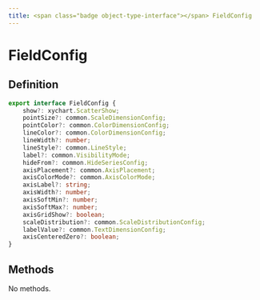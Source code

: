 ```yaml
---
title: <span class="badge object-type-interface"></span> FieldConfig
---
```

# <span class="badge object-type-interface"></span> FieldConfig

## Definition

```typescript
export interface FieldConfig {
	show?: xychart.ScatterShow;
	pointSize?: common.ScaleDimensionConfig;
	pointColor?: common.ColorDimensionConfig;
	lineColor?: common.ColorDimensionConfig;
	lineWidth?: number;
	lineStyle?: common.LineStyle;
	label?: common.VisibilityMode;
	hideFrom?: common.HideSeriesConfig;
	axisPlacement?: common.AxisPlacement;
	axisColorMode?: common.AxisColorMode;
	axisLabel?: string;
	axisWidth?: number;
	axisSoftMin?: number;
	axisSoftMax?: number;
	axisGridShow?: boolean;
	scaleDistribution?: common.ScaleDistributionConfig;
	labelValue?: common.TextDimensionConfig;
	axisCenteredZero?: boolean;
}

```
## Methods

No methods.
